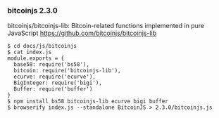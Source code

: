 ### bitcoinjs 2.3.0
bitcoinjs/bitcoinjs-lib: Bitcoin-related functions implemented in pure JavaScript  https://github.com/bitcoinjs/bitcoinjs-lib
```
$ cd docs/js/bitcoinjs
$ cat index.js
module.exports = {
  base58: require('bs58'),
  bitcoin: require('bitcoinjs-lib'),
  ecurve: require('ecurve'),
  BigInteger: require('bigi'),
  Buffer: require('buffer')
}
$ npm install bs58 bitcoinjs-lib ecurve bigi buffer
$ browserify index.js --standalone BitcoinJS > 2.3.0/bitcoinjs.js
```
